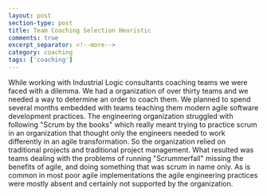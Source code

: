 ```yaml
---
layout: post
section-type: post
title: Team Coaching Selection Heuristic 
comments: true
excerpt_separator: <!--more-->
category: coaching
tags: ['coaching']
---
```


While working with Industrial Logic consultants coaching teams we were faced with a dilemma. We had a organization of over thirty teams and we needed a way to determine an order to coach them. We planned to spend several months embedded with teams teaching them modern agile software development practices. The engineering organization struggled with following "Scrum by the books" which really meant trying to practice scrum in an organization that thought only the engineers needed to work differently in an agile transformation. So the organization relied on traditional projects and traditional project management. What resulted was teams dealing with the problems of running "Scrummerfall" missing the benefits of agile, and doing something that was scrum in name only. 
As is common in most poor agile implementations the agile engineering practices were mostly absent and certainly not supported by the organization. 

